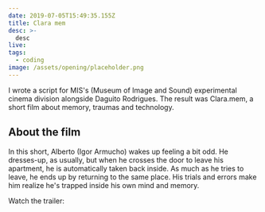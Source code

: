 ```yaml
---
date: 2019-07-05T15:49:35.155Z
title: Clara mem
desc: >-
  desc
live:
tags:
  - coding
image: /assets/opening/placeholder.png
---
```


I wrote a script for MIS's (Museum of Image and Sound) experimental cinema division alongside Daguito Rodrigues. The result was Clara.mem, a short film about memory, traumas and technology.

## About the film

In this short, Alberto (Igor Armucho) wakes up feeling a bit odd. He dresses-up, as usually, but when he crosses the door to leave his apartment, he is automatically taken back inside. As much as he tries to leave, he ends up by returning to the same place. His trials and errors make him realize he's trapped inside his own mind and memory.

Watch the trailer:

<div class="video" title="Título descritivo do vídeo para acessibilidade" data-video="Mpm5SqiSbmg"></div>